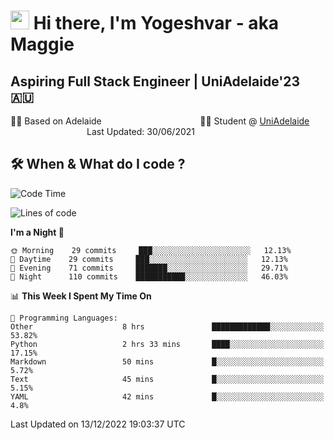 <h1><img src="https://emojis.slackmojis.com/emojis/images/1531849430/4246/blob-sunglasses.gif?1531849430" width="30"/> Hi there, I'm Yogeshvar - aka Maggie</h1>

## Aspiring Full Stack Engineer | UniAdelaide'23 🇦🇺  
🏂🏻  Based on Adelaide &nbsp;&nbsp;&nbsp;&nbsp;&nbsp;&nbsp;&nbsp;&nbsp;&nbsp;&nbsp;&nbsp;&nbsp;&nbsp;&nbsp;&nbsp;&nbsp;&nbsp;&nbsp;&nbsp;&nbsp;&nbsp;&nbsp;&nbsp;&nbsp;&nbsp;&nbsp;&nbsp;&nbsp;&nbsp;&nbsp;&nbsp;&nbsp;&nbsp;&nbsp;&nbsp;&nbsp;&nbsp;&nbsp;&nbsp;👨‍💻 Student @ [UniAdelaide](https://www.adelaide.edu.au)   &nbsp;&nbsp;&nbsp;&nbsp;&nbsp;&nbsp;&nbsp;&nbsp;&nbsp;&nbsp;&nbsp;&nbsp;&nbsp;&nbsp;&nbsp;&nbsp;&nbsp;&nbsp;&nbsp;&nbsp;&nbsp;&nbsp;&nbsp;&nbsp;&nbsp;&nbsp;&nbsp;&nbsp;&nbsp;&nbsp;&nbsp;Last Updated: 30/06/2021

## 🛠 When & What do I code ?  

<!--START_SECTION:waka-->
![Code Time](http://img.shields.io/badge/Code%20Time-1%2C872%20hrs%2016%20mins-blue)

![Lines of code](https://img.shields.io/badge/From%20Hello%20World%20I%27ve%20Written-2%20Million%20lines%20of%20code-blue)

**I'm a Night 🦉** 

```text
🌞 Morning    29 commits     ███░░░░░░░░░░░░░░░░░░░░░░   12.13% 
🌆 Daytime    29 commits     ███░░░░░░░░░░░░░░░░░░░░░░   12.13% 
🌃 Evening    71 commits     ███████░░░░░░░░░░░░░░░░░░   29.71% 
🌙 Night      110 commits    ███████████░░░░░░░░░░░░░░   46.03%

```


📊 **This Week I Spent My Time On** 

```text
💬 Programming Languages: 
Other                    8 hrs               █████████████░░░░░░░░░░░░   53.82% 
Python                   2 hrs 33 mins       ████░░░░░░░░░░░░░░░░░░░░░   17.15% 
Markdown                 50 mins             █░░░░░░░░░░░░░░░░░░░░░░░░   5.72% 
Text                     45 mins             █░░░░░░░░░░░░░░░░░░░░░░░░   5.15% 
YAML                     42 mins             █░░░░░░░░░░░░░░░░░░░░░░░░   4.8%

```


 Last Updated on 13/12/2022 19:03:37 UTC
<!--END_SECTION:waka-->
